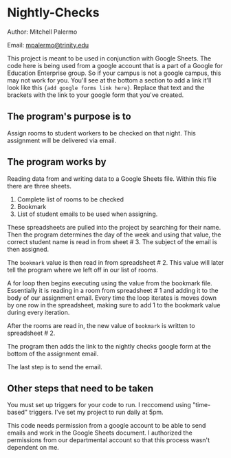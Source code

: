 # Nightly-Checks

Author: Mitchell Palermo

Email: mpalermo@trinity.edu


This project is meant to be used in conjunction with Google Sheets. The code here is being used from a google account that is a part of a Google for Education Enterprise group. So if your campus is not a google campus, this may not work for you. You'll see at the bottom a section to add a link it'll look like this `{add google forms link here}`. Replace that text and the brackets with the link to your google form that you've created.  

## The program's purpose is to

Assign rooms to student workers to be checked on that night. This assignment will be delivered via email.

## The program works by

Reading data from and writing data to a Google Sheets file. Within this file there are three sheets. 

1. Complete list of rooms to be checked
2. Bookmark
3. List of student emails to be used when assigning. 

These spreadsheets are pulled into the project by searching for their name. Then the program determines the day of the week and using that value, the correct student name is read in from sheet # 3. The subject of the email is then assigned.

The `bookmark` value is then read in from spreadsheet # 2. This value will later tell the program where we left off in our list of rooms. 

A for loop then begins executing using the value from the bookmark file. Essentially it is reading in a room from spreadsheet # 1 and adding it to the body of our assignment email. Every time the loop iterates is moves down by one row in the spreadsheet, making sure to add 1 to the bookmark value during every iteration. 

After the rooms are read in, the new value of `bookmark` is written to spreadsheet # 2. 

The program then adds the link to the nightly checks google form at the bottom of the assignment email.

The last step is to send the email.

## Other steps that need to be taken

You must set up triggers for your code to run. I reccomend using "time-based" triggers. I've set my project to run daily at 5pm. 

This code needs permission from a google account to be able to send emails and work in the Google Sheets document. I authorized the permissions from our departmental account so that this process wasn't dependent on me. 
